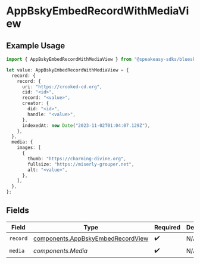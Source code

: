 # AppBskyEmbedRecordWithMediaView

## Example Usage

```typescript
import { AppBskyEmbedRecordWithMediaView } from "@speakeasy-sdks/bluesky/models/components";

let value: AppBskyEmbedRecordWithMediaView = {
  record: {
    record: {
      uri: "https://crooked-cd.org",
      cid: "<id>",
      record: "<value>",
      creator: {
        did: "<id>",
        handle: "<value>",
      },
      indexedAt: new Date("2023-11-02T01:04:07.129Z"),
    },
  },
  media: {
    images: [
      {
        thumb: "https://charming-divine.org",
        fullsize: "https://miserly-grouper.net",
        alt: "<value>",
      },
    ],
  },
};
```

## Fields

| Field                                                                                  | Type                                                                                   | Required                                                                               | Description                                                                            |
| -------------------------------------------------------------------------------------- | -------------------------------------------------------------------------------------- | -------------------------------------------------------------------------------------- | -------------------------------------------------------------------------------------- |
| `record`                                                                               | [components.AppBskyEmbedRecordView](../../models/components/appbskyembedrecordview.md) | :heavy_check_mark:                                                                     | N/A                                                                                    |
| `media`                                                                                | *components.Media*                                                                     | :heavy_check_mark:                                                                     | N/A                                                                                    |